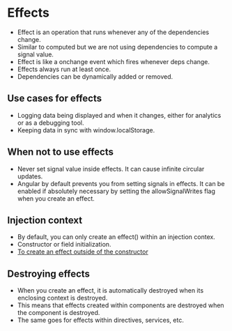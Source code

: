 # Effects

- Effect is an operation that runs whenever any of the dependencies change.
- Similar to computed but we are not using dependencies to compute a signal value.
- Effect is like a onchange event which fires whenever deps change.
- Effects always run at least once.
- Dependencies can be dynamically added or removed.

## Use cases for effects

- Logging data being displayed and when it changes, either for analytics or as a debugging tool.
- Keeping data in sync with window.localStorage.

## When not to use effects

- Never set signal value inside effects. It can cause infinite circular updates.
- Angular by default prevents you from setting signals in effects. It can be enabled if absolutely necessary by setting the allowSignalWrites flag when you create an effect.

## Injection context

- By default, you can only create an effect() within an injection contex.
- Constructor or field initialization.
- [To create an effect outside of the constructor](https://angular.dev/guide/signals#injection-context)
  

## Destroying effects

- When you create an effect, it is automatically destroyed when its enclosing context is destroyed.
- This means that effects created within components are destroyed when the component is destroyed.
- The same goes for effects within directives, services, etc.

